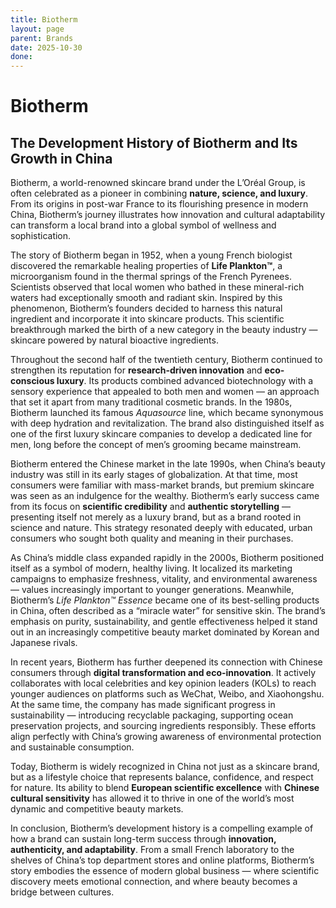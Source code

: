 ```yaml
---
title: Biotherm
layout: page
parent: Brands
date: 2025-10-30
done:
---
```

# Biotherm

## The Development History of Biotherm and Its Growth in China

Biotherm, a world-renowned skincare brand under the L’Oréal Group, is often celebrated as a pioneer in combining **nature, science, and luxury**. From its origins in post-war France to its flourishing presence in modern China, Biotherm’s journey illustrates how innovation and cultural adaptability can transform a local brand into a global symbol of wellness and sophistication.

The story of Biotherm began in 1952, when a young French biologist discovered the remarkable healing properties of **Life Plankton™**, a microorganism found in the thermal springs of the French Pyrenees. Scientists observed that local women who bathed in these mineral-rich waters had exceptionally smooth and radiant skin. Inspired by this phenomenon, Biotherm’s founders decided to harness this natural ingredient and incorporate it into skincare products. This scientific breakthrough marked the birth of a new category in the beauty industry — skincare powered by natural bioactive ingredients.

Throughout the second half of the twentieth century, Biotherm continued to strengthen its reputation for **research-driven innovation** and **eco-conscious luxury**. Its products combined advanced biotechnology with a sensory experience that appealed to both men and women — an approach that set it apart from many traditional cosmetic brands. In the 1980s, Biotherm launched its famous _Aquasource_ line, which became synonymous with deep hydration and revitalization. The brand also distinguished itself as one of the first luxury skincare companies to develop a dedicated line for men, long before the concept of men’s grooming became mainstream.

Biotherm entered the Chinese market in the late 1990s, when China’s beauty industry was still in its early stages of globalization. At that time, most consumers were familiar with mass-market brands, but premium skincare was seen as an indulgence for the wealthy. Biotherm’s early success came from its focus on **scientific credibility** and **authentic storytelling** — presenting itself not merely as a luxury brand, but as a brand rooted in science and nature. This strategy resonated deeply with educated, urban consumers who sought both quality and meaning in their purchases.

As China’s middle class expanded rapidly in the 2000s, Biotherm positioned itself as a symbol of modern, healthy living. It localized its marketing campaigns to emphasize freshness, vitality, and environmental awareness — values increasingly important to younger generations. Meanwhile, Biotherm’s _Life Plankton™ Essence_ became one of its best-selling products in China, often described as a “miracle water” for sensitive skin. The brand’s emphasis on purity, sustainability, and gentle effectiveness helped it stand out in an increasingly competitive beauty market dominated by Korean and Japanese rivals.

In recent years, Biotherm has further deepened its connection with Chinese consumers through **digital transformation and eco-innovation**. It actively collaborates with local celebrities and key opinion leaders (KOLs) to reach younger audiences on platforms such as WeChat, Weibo, and Xiaohongshu. At the same time, the company has made significant progress in sustainability — introducing recyclable packaging, supporting ocean preservation projects, and sourcing ingredients responsibly. These efforts align perfectly with China’s growing awareness of environmental protection and sustainable consumption.

Today, Biotherm is widely recognized in China not just as a skincare brand, but as a lifestyle choice that represents balance, confidence, and respect for nature. Its ability to blend **European scientific excellence** with **Chinese cultural sensitivity** has allowed it to thrive in one of the world’s most dynamic and competitive beauty markets.

In conclusion, Biotherm’s development history is a compelling example of how a brand can sustain long-term success through **innovation, authenticity, and adaptability**. From a small French laboratory to the shelves of China’s top department stores and online platforms, Biotherm’s story embodies the essence of modern global business — where scientific discovery meets emotional connection, and where beauty becomes a bridge between cultures.